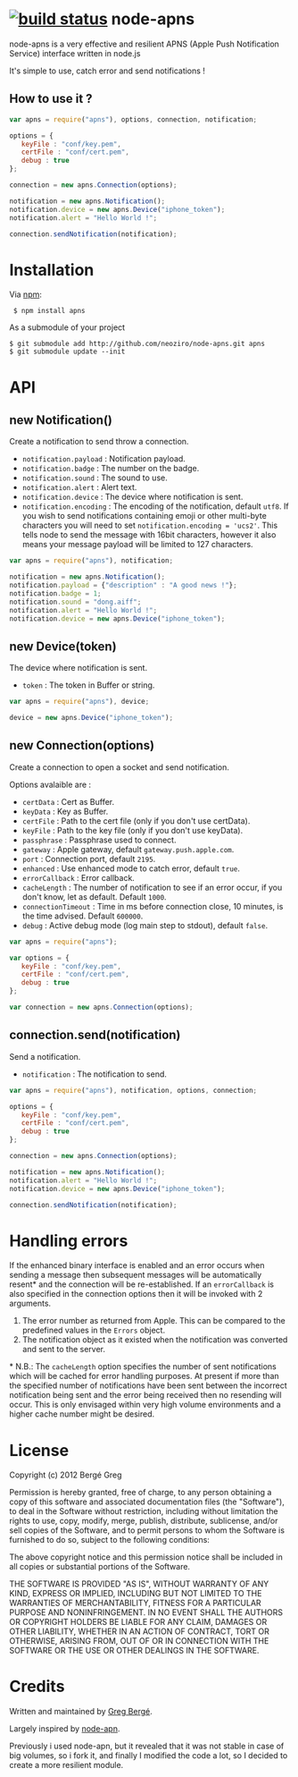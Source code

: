 [![build status](https://secure.travis-ci.org/neoziro/node-apns.png)](http://travis-ci.org/neoziro/node-apns)
node-apns
=========

node-apns is a very effective and resilient APNS (Apple Push Notification Service) interface written in node.js

It's simple to use, catch error and send notifications !

How to use it ?
---------------

````javascript
var apns = require("apns"), options, connection, notification;

options = {
   keyFile : "conf/key.pem",
   certFile : "conf/cert.pem",
   debug : true
};

connection = new apns.Connection(options);

notification = new apns.Notification();
notification.device = new apns.Device("iphone_token");
notification.alert = "Hello World !";

connection.sendNotification(notification);
````

Installation
============

Via [npm][]:

     $ npm install apns
	
As a submodule of your project

	$ git submodule add http://github.com/neoziro/node-apns.git apns
	$ git submodule update --init
	
[npm]: https://github.com/isaacs/npm

API
===

new Notification()
------------------

Create a notification to send throw a connection.

* `notification.payload` : Notification payload.
* `notification.badge` : The number on the badge.
* `notification.sound` : The sound to use.
* `notification.alert` : Alert text.
* `notification.device` : The device where notification is sent.
* `notification.encoding` : The encoding of the notification, default `utf8`. If you wish to send notifications containing emoji or other multi-byte characters you will need to set `notification.encoding = 'ucs2'`. This tells node to send the message with 16bit characters, however it also means your message payload will be limited to 127 characters.

````javascript
var apns = require("apns"), notification;

notification = new apns.Notification();
notification.payload = {"description" : "A good news !"};
notification.badge = 1;
notification.sound = "dong.aiff";
notification.alert = "Hello World !";
notification.device = new apns.Device("iphone_token");
````

new Device(token)
-----------------

The device where notification is sent.

* `token` : The token in Buffer or string.

````javascript
var apns = require("apns"), device;

device = new apns.Device("iphone_token");
````

new Connection(options)
----------------

Create a connection to open a socket and send notification.

Options avalaible are :

* `certData` : Cert as Buffer.
* `keyData` : Key as Buffer.
* `certFile` : Path to the cert file (only if you don't use certData).
* `keyFile` : Path to the key file (only if you don't use keyData).
* `passphrase` : Passphrase used to connect.
* `gateway` : Apple gateway, default `gateway.push.apple.com`.
* `port` : Connection port, default `2195`.
* `enhanced` : Use enhanced mode to catch error, default `true`.
* `errorCallback` : Error callback.
* `cacheLength` : The number of notification to see if an error occur, if you don't know, let as default. Default `1000`.
* `connectionTimeout` : Time in ms before connection close, 10 minutes, is the time advised. Default `600000`.
* `debug` : Active debug mode (log main step to stdout), default `false`.

````javascript
var apns = require("apns");

var options = {
   keyFile : "conf/key.pem",
   certFile : "conf/cert.pem",
   debug : true
};

var connection = new apns.Connection(options);
````

connection.send(notification)
----------------------------

Send a notification.

* `notification` : The notification to send.

````javascript
var apns = require("apns"), notification, options, connection;

options = {
   keyFile : "conf/key.pem",
   certFile : "conf/cert.pem",
   debug : true
};

connection = new apns.Connection(options);

notification = new apns.Notification();
notification.alert = "Hello World !";
notification.device = new apns.Device("iphone_token");

connection.sendNotification(notification);
````

Handling errors
===============

If the enhanced binary interface is enabled and an error occurs when sending a message then subsequent messages will be automatically resent* and the connection will be re-established. If an `errorCallback` is also specified in the connection options then it will be invoked with 2 arguments.

1. The error number as returned from Apple. This can be compared to the predefined values in the `Errors` object.
1. The notification object as it existed when the notification was converted and sent to the server.

\* N.B.: The `cacheLength` option specifies the number of sent notifications which will be cached for error handling purposes. At present if more than the specified number of notifications have been sent between the incorrect notification being sent and the error being received then no resending will occur. This is only envisaged within very high volume environments and a higher cache number might be desired.

License
=======

Copyright (c) 2012 Bergé Greg

Permission is hereby granted, free of charge, to any person obtaining a copy of this software and associated documentation files (the "Software"), to deal in the Software without restriction, including without limitation the rights to use, copy, modify, merge, publish, distribute, sublicense, and/or sell copies of the Software, and to permit persons to whom the Software is furnished to do so, subject to the following conditions:

The above copyright notice and this permission notice shall be included in all copies or substantial portions of the Software.

THE SOFTWARE IS PROVIDED "AS IS", WITHOUT WARRANTY OF ANY KIND, EXPRESS OR IMPLIED, INCLUDING BUT NOT LIMITED TO THE WARRANTIES OF MERCHANTABILITY, FITNESS FOR A PARTICULAR PURPOSE AND NONINFRINGEMENT. IN NO EVENT SHALL THE AUTHORS OR COPYRIGHT HOLDERS BE LIABLE FOR ANY CLAIM, DAMAGES OR OTHER LIABILITY, WHETHER IN AN ACTION OF CONTRACT, TORT OR OTHERWISE, ARISING FROM, OUT OF OR IN CONNECTION WITH THE SOFTWARE OR THE USE OR OTHER DEALINGS IN THE SOFTWARE.

Credits
=======

Written and maintained by [Greg Bergé][neoziro].

Largely inspired by [node-apn][node-apn].

Previously i used node-apn, but it revealed that it was not stable in case of big volumes, so i fork it, and finally I modified the code a lot, so I decided to create a more resilient module.

[neoziro]: http://github.com/neoziro
[node-apn]: https://github.com/argon/node-apn
